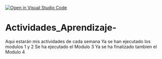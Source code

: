 [![Open in Visual Studio Code](https://classroom.github.com/assets/open-in-vscode-c66648af7eb3fe8bc4f294546bfd86ef473780cde1dea487d3c4ff354943c9ae.svg)](https://classroom.github.com/online_ide?assignment_repo_id=8478568&assignment_repo_type=AssignmentRepo)
# Actividades_Aprendizaje-
Aqui estarán mis actividades de cada semana
Ya se han ejecutado los modulos 1 y 2
Se ha ejecutado el Modulo 3
Ya se ha finalizado tambien el Modulo 4